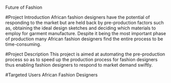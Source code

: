 Future of Fashion

#Project Introduction
African fashion designers have the potential of responding to the market but are held back by pre-production factors such as, obtaining the ideal design sketches and deciding which materials to employ for garment manufacture. Despite it being the most important phase of production many African fashion designers find the entire process to be time-consuming.

#Project Description
This project is aimed at automating the pre-production process so as to speed up the production process for fashion designers thus enabling fashion designers to respond to market demand swiftly.

#Targeted Users
African Fashion Designers


